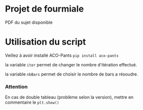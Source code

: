 # Projet de fourmiale

PDF du sujet disponible

# Utilisation du script

Veillez à avoir installé ACO-Pants
```pip install aco-pants```

la variable ```iter``` permet de changer le nombre d'itération effectué.

la variable ```nbBars``` permet de choisir le nombre de bars a résoudre.

### Attention
En cas de double tableau (problème selon la version), mettre en commentaire le ```plt.show()```